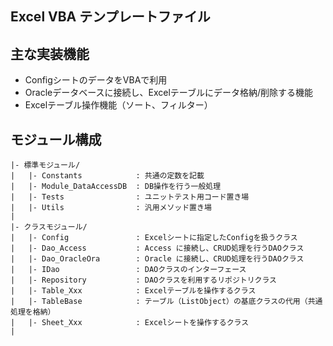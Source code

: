 ## Excel VBA テンプレートファイル

## 主な実装機能

- ConfigシートのデータをVBAで利用
- Oracleデータベースに接続し、Excelテーブルにデータ格納/削除する機能
- Excelテーブル操作機能（ソート、フィルター）

## モジュール構成

```text
|- 標準モジュール/
|   |- Constants            : 共通の定数を記載
|   |- Module_DataAccessDB  : DB操作を行う一般処理
|   |- Tests                : ユニットテスト用コード置き場
|   |- Utils                : 汎用メソッド置き場
|
|- クラスモジュール/
|   |- Config               : Excelシートに指定したConfigを扱うクラス
|   |- Dao_Access           : Access に接続し、CRUD処理を行うDAOクラス
|   |- Dao_OracleOra        : Oracle に接続し、CRUD処理を行うDAOクラス
|   |- IDao                 : DAOクラスのインターフェース
|   |- Repository           : DAOクラスを利用するリポジトリクラス
|   |- Table_Xxx            : Excelテーブルを操作するクラス
|   |- TableBase            : テーブル（ListObject）の基底クラスの代用（共通処理を格納）
|   |- Sheet_Xxx            : Excelシートを操作するクラス
|

```
